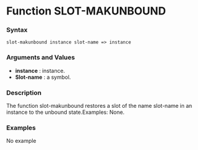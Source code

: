 <!-- Generated on 05/10/2020 by https://github.com/anto2oo/clhs-evolved -->

# Function SLOT-MAKUNBOUND

### Syntax
`slot-makunbound instance slot-name => instance`  


### Arguments and Values
- **instance** :  instance.   
- **Slot-name** : a symbol.   


### Description
The function slot-makunbound restores a slot of the name slot-name in an instance to the unbound state.Examples: None.



### Examples
No example  
